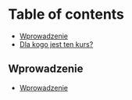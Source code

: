 # Table of contents

* [Wprowadzenie](README.md)
* [Dla kogo jest ten kurs?](dla-kogo-jest-ten-kurs.md)

## Wprowadzenie

* [Wprowadzenie](edsrftghyg/untitled.md)

